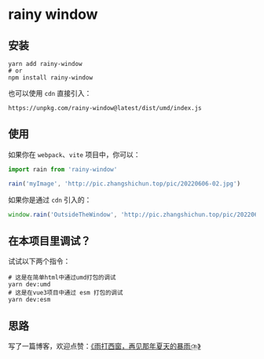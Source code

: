 # rainy window

## 安装

```shell
yarn add rainy-window
# or
npm install rainy-window
```

也可以使用 `cdn` 直接引入：

```
https://unpkg.com/rainy-window@latest/dist/umd/index.js
```
## 使用

如果你在 `webpack`、`vite` 项目中，你可以：

```javascript
import rain from 'rainy-window'

rain('myImage', 'http://pic.zhangshichun.top/pic/20220606-02.jpg')
```

如果你是通过 `cdn` 引入的：

```javascript
window.rain('OutsideTheWindow', 'http://pic.zhangshichun.top/pic/20220606-02.jpg')
```

## 在本项目里调试？

试试以下两个指令：
```shell
# 这是在简单html中通过umd打包的调试
yarn dev:umd
# 这是在vue3项目中通过 esm 打包的调试
yarn dev:esm
```

## 思路

写了一篇博客，欢迎点赞：[《雨打西窗，再见那年夏天的暴雨⛈️》](https://juejin.cn/post/7106289792131792904)

